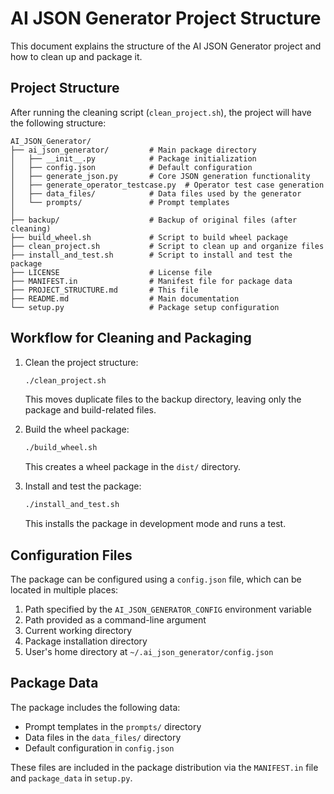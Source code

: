 # AI JSON Generator Project Structure

This document explains the structure of the AI JSON Generator project and how to clean up and package it.

## Project Structure

After running the cleaning script (`clean_project.sh`), the project will have the following structure:

```
AI_JSON_Generator/
├── ai_json_generator/         # Main package directory
│   ├── __init__.py            # Package initialization
│   ├── config.json            # Default configuration
│   ├── generate_json.py       # Core JSON generation functionality
│   ├── generate_operator_testcase.py  # Operator test case generation
│   ├── data_files/            # Data files used by the generator
│   └── prompts/               # Prompt templates
│
├── backup/                    # Backup of original files (after cleaning)
├── build_wheel.sh             # Script to build wheel package
├── clean_project.sh           # Script to clean up and organize files
├── install_and_test.sh        # Script to install and test the package
├── LICENSE                    # License file
├── MANIFEST.in                # Manifest file for package data
├── PROJECT_STRUCTURE.md       # This file
├── README.md                  # Main documentation
└── setup.py                   # Package setup configuration
```

## Workflow for Cleaning and Packaging

1. Clean the project structure:
   ```bash
   ./clean_project.sh
   ```
   This moves duplicate files to the backup directory, leaving only the package and build-related files.

2. Build the wheel package:
   ```bash
   ./build_wheel.sh
   ```
   This creates a wheel package in the `dist/` directory.

3. Install and test the package:
   ```bash
   ./install_and_test.sh
   ```
   This installs the package in development mode and runs a test.

## Configuration Files

The package can be configured using a `config.json` file, which can be located in multiple places:

1. Path specified by the `AI_JSON_GENERATOR_CONFIG` environment variable
2. Path provided as a command-line argument
3. Current working directory
4. Package installation directory
5. User's home directory at `~/.ai_json_generator/config.json`

## Package Data

The package includes the following data:
- Prompt templates in the `prompts/` directory
- Data files in the `data_files/` directory
- Default configuration in `config.json`

These files are included in the package distribution via the `MANIFEST.in` file and `package_data` in `setup.py`. 